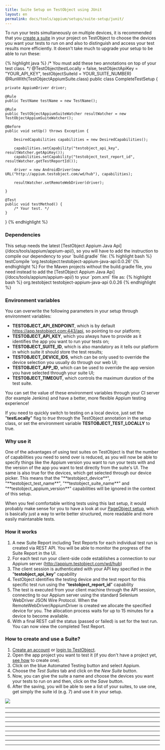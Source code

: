 ```yaml
---
title: Suite Setup on TestObject using JUnit
layout: en
permalink: docs/tools/appium/setups/suite-setup/junit/
---
```


To run your tests simultaneously on multiple devices, it is recommended that you [create a suite](#create-a-suite) in your project on TestObject to choose the devices you want your tests to run on and also to distinguish and access your test results more efficiently.
It doesn't take much to upgrade your setup to be able to run these:

{% highlight java %}
/* You must add these two annotations on top of your test class. */
@TestObject(testLocally = false, testObjectApiKey = "YOUR_API_KEY", testObjectSuiteId = YOUR_SUITE_NUMBER)
@RunWith(TestObjectAppiumSuite.class)
public class CompleteTestSetup {

    private AppiumDriver driver;

    @Rule
    public TestName testName = new TestName();

    @Rule
    public TestObjectAppiumSuiteWatcher resultWatcher = new TestObjectAppiumSuiteWatcher();

    @Before
    public void setUp() throws Exception {

        DesiredCapabilities capabilities = new DesiredCapabilities();

        capabilities.setCapability("testobject_api_key", resultWatcher.getApiKey());
        capabilities.setCapability("testobject_test_report_id", resultWatcher.getTestReportId());

        driver = new AndroidDriver(new URL("http://appium.testobject.com/wd/hub"), capabilities);

        resultWatcher.setRemoteWebDriver(driver);

    }

    @Test
    public void testMethod() {
        /* Your test. */
    }

}
{% endhighlight %}

<h3>Dependencies</h3>
This setup needs the latest [TestObject Appium Java Api](/docs/tools/appium/appium-api/), so you will have to add the instruction to compile our dependency to your `build.gradle` file:
{% highlight bash %}
  testCompile 'org.testobject:testobject-appium-java-api:0.0.26'
{% endhighlight %}
For the Maven projects without the build.gradle file, you need instead to add the [TestObject Appium Java Api](/docs/tools/appium/appium-api/) to your `pom.xml` file as:
{% highlight bash %}
<dependencies>
    <dependency>
        <groupId>org.testobject</groupId>
        <artifactId>testobject-appium-java-api</artifactId>
        <version>0.0.26</version>
    </dependency>
</dependencies>
{% endhighlight %}

<h3>Environment variables</h3>
You can overwrite the following parameters in your setup through environment variables:

* **TESTOBJECT_API_ENDPOINT**, which is by default https://app.testobject.com:443/api, so pointing to our platform;
* **TESTOBJECT_API_KEY**, which you always have to provide as it identifies the app you want to run your tests on;
* **TESTOBJECT_SUITE_ID**, which is also mandatory as it tells our platform in which suite it should store the test results;
* **TESTOBJECT_DEVICE_IDS**, which can be only used to override the device selection you usually do through our web UI;
* **TESTOBJECT_APP_ID**, which can be used to override the app version you have selected through your suite UI;
* **TESTOBJECT_TIMEOUT**, which controls the maximum duration of the test suite.

You can set the value of these environment variables through your CI server (for example Jenkins) and have a better, more flexible Appium testing experience!

If you need to quickly switch to testing on a local device, just set the "**testLocally**" flag to *true* through the TestObject annotation in the setup class, or set the environment variable **TESTOBJECT_TEST_LOCALLY** to true.

<h3>Why use it</h3>
One of the advantages of using test suites on TestObject is that the number of capabilities you need to send over is reduced, as you will now be able to specify things like the Appium version you want to run your tests with and the version of the app you want to test directly from the suite's UI. The same is also true for the devices, which get selected through our device picker. This means that the "**testobject_device**", "**testobject_test_name**", "**testobject_suite_name**" and "**testobject_appium_version**" capabilities will be ignored in the context of this setup.

When you feel comfortable writing tests using this last setup, it would probably make sense for you to have a look at our [PageObject setup](/docs/guides/appium-advanced-setup/), which is basically just a way to write better structured, more readable and more easily maintanable tests.

<h3 id="how-it-works">How it works</h3>

1. A new Suite Report including Test Reports for each individual test run is created via REST API. You will be able to monitor the progress of the Suite Report in the UI.
2. For each test run your client-side code establishes a connection to our Appium server (http://appium.testobject.com/wd/hub)
3. The client session is authenticated with your API key specified in the "**testobject_api_key**" capability
4. TestObject identifies the testing device and the test report for this specific test run using the "**testobject_report_id**" capability
5. The test is executed from your client machine through the API session, connecting to our Appium server using the standard Selenium WebDriver JSON Wire Protocol. When the RemoteWebDriver/AppiumDriver is created we allocate the specified device for you. The allocation process waits for up to 15 minutes for a device to become available.
6. With a final REST call the status (passed or failed) is set for the test run. You can now view the completed Test Report.

<h3 id="create-a-suite">How to create and use a Suite?</h3>

1. [Create an account](/docs/general-reference/creating-an-account/) or [login to TestObject](https://app.testobject.com/#/login).
2. Open the app project you want to test it (if you don't have a project yet, [see how](/docs/general-reference/managing-your-apps/) to create one).
3. Click on the blue Automated Testing button and select Appium.
4. Choose the *Test Suites* tab and click on the *New Suite* button.
5. Now, you can give the suite a name and choose the devices you want your tests to run on and then, click on the *Save* button.
6. After the saving, you will be able to see a list of your suites, to use one, get simply the suite id (e.g. 7) and use it in your setup.

<image src="/img/tools/setups/suites_overview.png">

***
***
***
***
***
***
***
***
***
